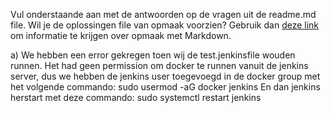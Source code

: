 Vul onderstaande aan met de antwoorden op de vragen uit de readme.md file. Wil je de oplossingen file van opmaak voorzien? Gebruik dan [deze link](https://github.com/adam-p/markdown-here/wiki/Markdown-Cheatsheet) om informatie te krijgen over
opmaak met Markdown.

a)
We hebben een error gekregen toen wij de test.jenkinsfile wouden runnen. 
Het had geen permission om docker te runnen vanuit de jenkins server, dus we hebben de jenkins user 
toegevoegd in de docker group met het volgende commando: sudo usermod -aG docker jenkins
En dan jenkins herstart met deze commando: sudo systemctl restart jenkins

